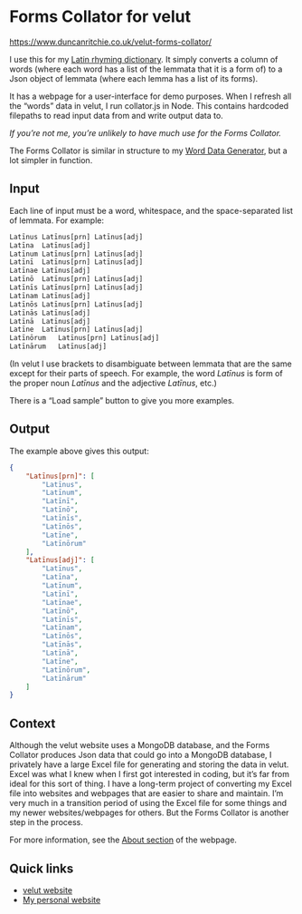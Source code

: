 # Forms Collator for velut

https://www.duncanritchie.co.uk/velut-forms-collator/

I use this for my [Latin rhyming dictionary](https://github.com/DuncanRitchie/velut). It simply converts a column of words (where each word has a list of the lemmata that it is a form of) to a Json object of lemmata (where each lemma has a list of its forms).

It has a webpage for a user-interface for demo purposes. When I refresh all the “words” data in velut, I run collator.js in Node. This contains hardcoded filepaths to read input data from and write output data to.

_If you’re not me, you’re unlikely to have much use for the Forms Collator._

The Forms Collator is similar in structure to my [Word Data Generator](https://github.com/DuncanRitchie/velut-word-data-generator), but a lot simpler in function.

## Input

Each line of input must be a word, whitespace, and the space-separated list of lemmata. For example:

```txt
Latīnus	Latīnus[prn] Latīnus[adj]
Latīna	Latīnus[adj]
Latīnum	Latīnus[prn] Latīnus[adj]
Latīnī	Latīnus[prn] Latīnus[adj]
Latīnae	Latīnus[adj]
Latīnō	Latīnus[prn] Latīnus[adj]
Latīnīs	Latīnus[prn] Latīnus[adj]
Latīnam	Latīnus[adj]
Latīnōs	Latīnus[prn] Latīnus[adj]
Latīnās	Latīnus[adj]
Latīnā	Latīnus[adj]
Latīne	Latīnus[prn] Latīnus[adj]
Latīnōrum	Latīnus[prn] Latīnus[adj]
Latīnārum	Latīnus[adj]
```

(In velut I use brackets to disambiguate between lemmata that are the same except for their parts of speech. For example, the word <i lang="la">Latīnus</i> is form of the proper noun <i lang="la">Latīnus</i> and the adjective <i lang="la">Latīnus</i>, etc.)

There is a “Load sample” button to give you more examples.

## Output

The example above gives this output:

```json
{
	"Latīnus[prn]": [
		"Latīnus",
		"Latīnum",
		"Latīnī",
		"Latīnō",
		"Latīnīs",
		"Latīnōs",
		"Latīne",
		"Latīnōrum"
	],
	"Latīnus[adj]": [
		"Latīnus",
		"Latīna",
		"Latīnum",
		"Latīnī",
		"Latīnae",
		"Latīnō",
		"Latīnīs",
		"Latīnam",
		"Latīnōs",
		"Latīnās",
		"Latīnā",
		"Latīne",
		"Latīnōrum",
		"Latīnārum"
	]
}
```

## Context

Although the velut website uses a MongoDB database, and the Forms Collator produces Json data that could go into a MongoDB database, I privately have a large Excel file for generating and storing the data in velut. Excel was what I knew when I first got interested in coding, but it’s far from ideal for this sort of thing. I have a long-term project of converting my Excel file into websites and webpages that are easier to share and maintain. I’m very much in a transition period of using the Excel file for some things and my newer websites/webpages for others. But the Forms Collator is another step in the process.

For more information, see the [About section](https://www.duncanritchie.co.uk/velut-forms-collator/#about) of the webpage.

## Quick links

- [velut website](https://www.velut.co.uk)
- [My personal website](https://www.duncanritchie.co.uk)
